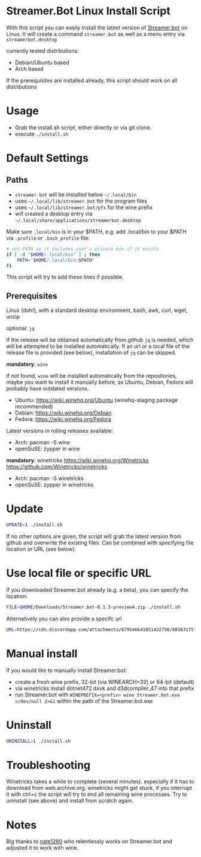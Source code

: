 # Streamer.Bot Linux Install Script

With this script you can easily install the latest version of [Streamer.bot](https://github.com/Streamerbot/Streamer.bot) on Linux.
It will create a command `streamer.bot` as well as a menu entry via `streamerbot.desktop`

currently tested distributions:
* Debian/Ubuntu based
* Arch based

If the prerequisites are installed already, this script should work on all distributions

# Usage

* Grab the install.sh script, either directly or via git clone.
* execute `./install.sh`

# Default Settings

## Paths
* `streamer.bot` will be installed below `~/.local/bin`
* uses `~/.local/lib/streamer.bot` for the program files
* uses `~/.local/lib/streamer.bot/pfx` for the wine prefix
* will created a desktop entry via `~/.local/share/applications/streamerbot.desktop`

Make sure `.local/bin` is in your $PATH, e.g. add .local/bin to your $PATH via `.profile` or `.bash_profile` file:
```bash
# set PATH so it includes user's private bin if it exists
if [ -d "$HOME/.local/bin" ] ; then
    PATH="$HOME/.local/bin:$PATH"
fi
```
This script will try to add these lines if possible.

## Prerequisites

Linux (doh!), with a standard desktop environment, bash, awk, curl, wget, unzip

optional: `jq`

If the release will be obtained automatically from github `jq` is needed, which will be attempted to be installed automatically.
If an url or a local file of the release file is provided (see below), installation of `jq` can be skipped.

**mandatory**: `wine`

If not found, `wine` will be installed automatically from the repositories, maybe you want to install it manually before, as Ubuntu, Debian, Fedora will probably have outdated versions.

* Ubuntu: https://wiki.winehq.org/Ubuntu (winehq-staging package recommended)
* Debian: https://wiki.winehq.org/Debian
* Fedora: https://wiki.winehq.org/Fedora

Latest versions in rolling releases available:
* Arch: pacman -S wine
* openSuSE: zypper in wine

**mandatory**: winetricks
https://wiki.winehq.org/Winetricks
https://github.com/Winetricks/winetricks

* Arch: pacman -S winetricks
* openSuSE: zypper in winetricks

# Update

```bash
UPDATE=1 ./install.sh
```

If no other options are given, the script will grab the latest version from github and overwrite the existing files. Can be combined with specifying file location or URL (see below).

# Use local file or specific URL

If you downloaded Streamer.bot already (e.g. a beta), you can specify the location:
```bash
FILE=$HOME/Downloads/Streamer.bot-0.1.3-preview4.zip ./install.sh
```

Alternatively you can also provide a specifc url
```bash
URL=https://cdn.discordapp.com/attachments/879546641051422750/881631757550632970/Streamer.bot-0.1.3-preview4.zip ./install.sh
```

# Manual install

If you would like to manually install Streamer.bot:
* create a fresh wine prefix, 32-bit (via WINEARCH=32) or 64-bit (default)
* via winetricks install dotnet472 dxvk and d3dcompiler_47 into that prefix
* run Streamer.bot with `WINEPREFIX=<prefix> wine Streamer.bot.exe >/dev/null 2>&1` within the path of the Streamer.bot.exe

# Uninstall

```bash
UNINSTALL=1 ./install.sh
```

# Troubleshooting

Winetricks takes a while to complete (several minutes). especially if it has to download from web.archive.org.
winetricks might get stuck, if you interrupt it with ctrl+c the script will try to end all remaining wine processes.
Try to uninstall (see above) and install from scratch again.

# Notes

Big thanks to [nate1280](https://github.com/nate1280/) who relentlessly works on Streamer.bot and adjusted it to work with wine.
